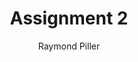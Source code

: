 ---
title: Assignment 2
author: Raymond Piller
permalink: /assignment/2/
img: //i.imgur.com/YTAduEX.jpg
layout: single
comments: true
tags:
- Assignment
- LTEC
- LTEC PhD
- LTEC 6800
---